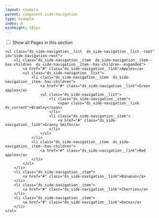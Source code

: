 ```yaml
---
layout: example
parent: component.side-navigation
type: example
index: 0
minheight: 581px
---
```


<nav aria-label="Sections" class="ds_side-navigation" data-module="ds-side-navigation">
    <input type="checkbox" class="fully-hidden  js-toggle-side-navigation" id="show-side-navigation" aria-controls="side-navigation-root" />
    <label class="ds_side-navigation__expand  ds_link" for="show-side-navigation"><span class="visually-hidden">Show all</span> Pages in this section <span class="ds_side-navigation__expand-indicator"></span></label>

    <ul class="ds_side-navigation__list  ds_side-navigation__list--root" id="side-navigation-root">
        <li class="ds_side-navigation__item  ds_side-navigation__item--has-children  ds_side-navigation__item--has-children--expanded">
            <a href="#" class="ds_side-navigation__link">Apples</a>
            <ul class="ds_side-navigation__list">
                <li class="ds_side-navigation__item  ds_side-navigation__item--has-children">
                    <a href="#" class="ds_side-navigation__link">Green apples</a>
                    <ul class="ds_side-navigation__list">
                        <li class="ds_side-navigation__item">
                            <span class="ds_side-navigation__link  ds_current">Bramley</span>
                        </li>
                        <li class="ds_side-navigation__item">
                            <a href="#" class="ds_side-navigation__link">Granny Smith</a>
                        </li>
                    </ul>
                </li>
                <li class="ds_side-navigation__item  ds_side-navigation__item--has-children">
                    <a href="#" class="ds_side-navigation__link">Red apples</a>
                </li>
            </ul>
        </li>
        <li class="ds_side-navigation__item">
            <a href="#" class="ds_side-navigation__link">Bananas</a>
        </li>
        <li class="ds_side-navigation__item">
            <a href="#" class="ds_side-navigation__link">Cherries</a>
        </li>
        <li class="ds_side-navigation__item">
            <a href="#" class="ds_side-navigation__link">Dates</a>
        </li>
    </ul>
</nav>
